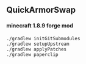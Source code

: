 ## QuickArmorSwap
#### minecraft 1.8.9 forge mod
```shell
./gradlew initGitSubmodules
./gradlew setupUpstream
./gradlew applyPatches
./gradlew paperclip
```
